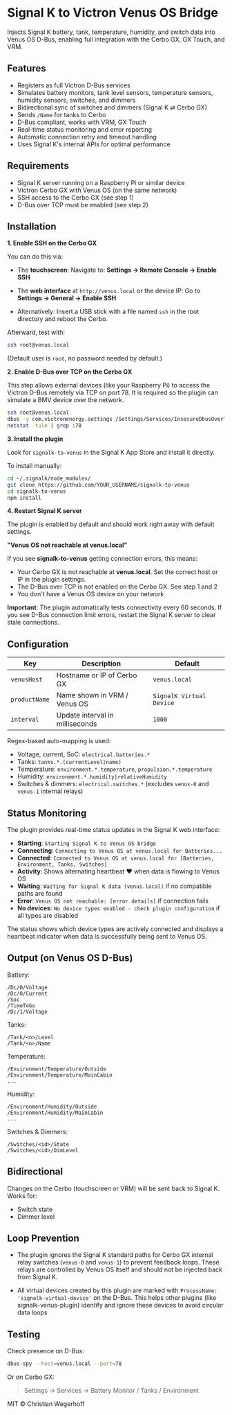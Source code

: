 # Signal K to Victron Venus OS Bridge

Injects Signal K battery, tank, temperature, humidity, and switch data into Venus OS D-Bus, enabling full integration with the Cerbo GX, GX Touch, and VRM.

## Features

- Registers as full Victron D-Bus services
- Simulates battery monitors, tank level sensors, temperature sensors, humidity sensors, switches, and dimmers
- Bidirectional sync of switches and dimmers (Signal K ⇄ Cerbo GX)
- Sends `/Name` for tanks to Cerbo
- D-Bus compliant, works with VRM, GX Touch
- Real-time status monitoring and error reporting
- Automatic connection retry and timeout handling
- Uses Signal K's internal APIs for optimal performance


## Requirements

- Signal K server running on a Raspberry Pi or similar device
- Victron Cerbo GX with Venus OS (on the same network)
- SSH access to the Cerbo GX (see step 1)
- D-Bus over TCP must be enabled (see step 2)


## Installation

**1. Enable SSH on the Cerbo GX**

You can do this via:

- The **touchscreen**: Navigate to: **Settings → Remote Console → Enable SSH**

- The **web interface** at `http://venus.local` or the device IP: Go to **Settings → General → Enable SSH**

- Alternatively: Insert a USB stick with a file named `ssh` in the root directory and reboot the Cerbo.

Afterward, test with:

```bash
ssh root@venus.local
```

(Default user is `root`, no password needed by default.)


**2. Enable D-Bus over TCP on the Cerbo GX**

This step allows external devices (like your Raspberry Pi) to access the Victron D-Bus remotely via TCP on port 78. It is required so the plugin can simulate a BMV device over the network.

```bash
ssh root@venus.local
dbus -y com.victronenergy.settings /Settings/Services/InsecureDbusOverTcp SetValue 1
netstat -tuln | grep :78
```


**3. Install the plugin**

Look for `signalk-to-venus` in the Signal K App Store and install it directly.

To install manually:
```bash
cd ~/.signalk/node_modules/
git clone https://github.com/YOUR_USERNAME/signalk-to-venus
cd signalk-to-venus
npm install
```

**4. Restart Signal K server**

The plugin is enabled by default and should work right away with default settings.

**"Venus OS not reachable at venus.local"**

If you see **signalk-to-venus** getting connection errors, this means:
- Your Cerbo GX is not reachable at **venus.local**. Set the correct host or IP in the plugin settings.
- The D-Bus over TCP is not enabled on the Cerbo GX. See step 1 and 2
- You don't have a Venus OS device on your network

**Important**: The plugin automatically tests connectivity every 60 seconds. If you see D-Bus connection limit errors, restart the Signal K server to clear stale connections.


## Configuration

| Key                  | Description                                      | Default                   |
|----------------------|--------------------------------------------------|---------------------------|
| `venusHost`          | Hostname or IP of Cerbo GX                       | `venus.local`             |
| `productName`        | Name shown in VRM / Venus OS                     | `SignalK Virtual Device`     |
| `interval`           | Update interval in milliseconds                  | `1000`                    |

Regex-based auto-mapping is used:
- Voltage, current, SoC: `electrical.batteries.*`
- Tanks: `tanks.*.(currentLevel|name)`
- Temperature: `environment.*.temperature`, `propulsion.*.temperature`
- Humidity: `environment.*.humidity|relativeHumidity`
- Switches & dimmers: `electrical.switches.*` (excludes `venus-0` and `venus-1` internal relays)


## Status Monitoring

The plugin provides real-time status updates in the Signal K web interface:

- **Starting**: `Starting Signal K to Venus OS bridge`
- **Connecting**: `Connecting to Venus OS at venus.local for Batteries...`
- **Connected**: `Connected to Venus OS at venus.local for [Batteries, Environment, Tanks, Switches]`
- **Activity**: Shows alternating heartbeat ♥︎ when data is flowing to Venus OS
- **Waiting**: `Waiting for Signal K data (venus.local)` if no compatible paths are found
- **Error**: `Venus OS not reachable: [error details]` if connection fails
- **No devices**: `No device types enabled - check plugin configuration` if all types are disabled

The status shows which device types are actively connected and displays a heartbeat indicator when data is successfully being sent to Venus OS.


## Output (on Venus OS D-Bus)

Battery:
```
/Dc/0/Voltage
/Dc/0/Current
/Soc
/TimeToGo
/Dc/1/Voltage
```

Tanks:
```
/Tank/<n>/Level
/Tank/<n>/Name
```

Temperature:
```
/Environment/Temperature/Outside
/Environment/Temperature/MainCabin
...
```

Humidity:
```
/Environment/Humidity/Outside
/Environment/Humidity/MainCabin
...
```

Switches & Dimmers:
```
/Switches/<id>/State
/Switches/<id>/DimLevel
```

## Bidirectional

Changes on the Cerbo (touchscreen or VRM) will be sent back to Signal K. Works for:
- Switch state
- Dimmer level

## Loop Prevention

- The plugin ignores the Signal K standard paths for Cerbo GX internal relay switches (`venus-0` and `venus-1`) to prevent feedback loops. These relays are controlled by Venus OS itself and should not be injected back from Signal K.

- All virtual devices created by this plugin are marked with `ProcessName: 'signalk-virtual-device'` on the D-Bus. This helps other plugins (like signalk-venus-plugin) identify and ignore these devices to avoid circular data loops

## Testing

Check presence on D-Bus:
```bash
dbus-spy --host=venus.local --port=78
```
Or on Cerbo GX:
> Settings → Services → Battery Monitor / Tanks / Environment

MIT © Christian Wegerhoff
